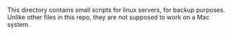 This directory contains small scripts for linux servers, for backup purposes. Unlike other files in this repo, they are not supposed to work on a Mac system.

